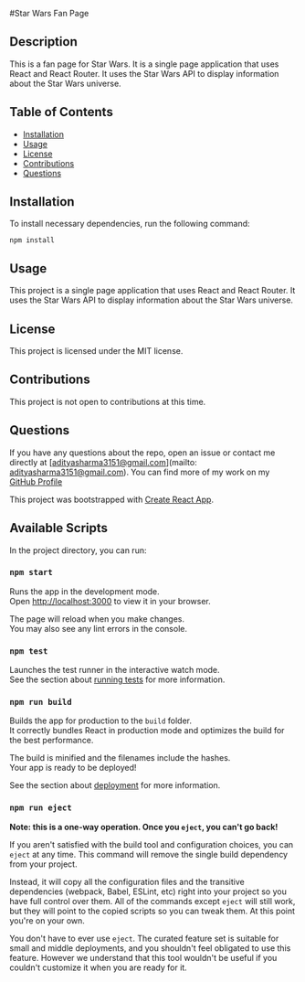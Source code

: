 #Star Wars Fan Page

## Description
This is a fan page for Star Wars. It is a single page application that uses React and React Router. It uses the Star Wars API to display information about the Star Wars universe. 

## Table of Contents
* [Installation](#installation)
* [Usage](#usage)
* [License](#license)
* [Contributions](#contributions)
* [Questions](#questions)

## Installation
To install necessary dependencies, run the following command:
```
npm install
```

## Usage
This project is a single page application that uses React and React Router. It uses the Star Wars API to display information about the Star Wars universe.

## License
This project is licensed under the MIT license.

## Contributions
This project is not open to contributions at this time.

## Questions
If you have any questions about the repo, open an issue or contact me directly at [adityasharma3151@gmail.com](mailto: adityasharma3151@gmail.com). You can find more of my work on my [GitHub Profile](https://github.com/adidevs)


This project was bootstrapped with [Create React App](https://github.com/facebook/create-react-app).

## Available Scripts

In the project directory, you can run:

### `npm start`

Runs the app in the development mode.\
Open [http://localhost:3000](http://localhost:3000) to view it in your browser.

The page will reload when you make changes.\
You may also see any lint errors in the console.

### `npm test`

Launches the test runner in the interactive watch mode.\
See the section about [running tests](https://facebook.github.io/create-react-app/docs/running-tests) for more information.

### `npm run build`

Builds the app for production to the `build` folder.\
It correctly bundles React in production mode and optimizes the build for the best performance.

The build is minified and the filenames include the hashes.\
Your app is ready to be deployed!

See the section about [deployment](https://facebook.github.io/create-react-app/docs/deployment) for more information.

### `npm run eject`

**Note: this is a one-way operation. Once you `eject`, you can't go back!**

If you aren't satisfied with the build tool and configuration choices, you can `eject` at any time. This command will remove the single build dependency from your project.

Instead, it will copy all the configuration files and the transitive dependencies (webpack, Babel, ESLint, etc) right into your project so you have full control over them. All of the commands except `eject` will still work, but they will point to the copied scripts so you can tweak them. At this point you're on your own.

You don't have to ever use `eject`. The curated feature set is suitable for small and middle deployments, and you shouldn't feel obligated to use this feature. However we understand that this tool wouldn't be useful if you couldn't customize it when you are ready for it.


